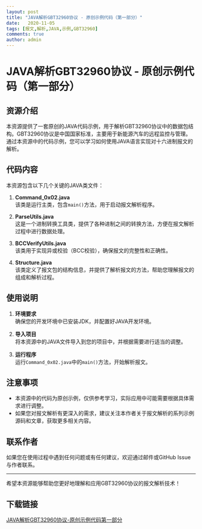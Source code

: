```yaml
---
layout: post
title: "JAVA解析GBT32960协议 - 原创示例代码（第一部分）"
date:   2020-11-05
tags: [报文,解析,JAVA,示例,GBT32960]
comments: true
author: admin
---
```

# JAVA解析GBT32960协议 - 原创示例代码（第一部分）

## 资源介绍

本资源提供了一套原创的JAVA代码示例，用于解析GBT32960协议中的数据包结构。GBT32960协议是中国国家标准，主要用于新能源汽车的远程监控与管理。通过本资源中的代码示例，您可以学习如何使用JAVA语言实现对十六进制报文的解析。

## 代码内容

本资源包含以下几个关键的JAVA类文件：

1. **Command_0x02.java**  
   该类是运行主类，包含`main()`方法，用于启动报文解析程序。

2. **ParseUtils.java**  
   这是一个进制转换工具类，提供了各种进制之间的转换方法，方便在报文解析过程中进行数据处理。

3. **BCCVerifyUtils.java**  
   该类用于实现异或校验（BCC校验），确保报文的完整性和正确性。

4. **Structure.java**  
   该类定义了报文包的结构信息，并提供了解析报文的方法，帮助您理解报文的组成和解析过程。

## 使用说明

1. **环境要求**  
   确保您的开发环境中已安装JDK，并配置好JAVA开发环境。

2. **导入项目**  
   将本资源中的JAVA文件导入到您的项目中，并根据需要进行适当的调整。

3. **运行程序**  
   运行`Command_0x02.java`中的`main()`方法，开始解析报文。

## 注意事项

- 本资源中的代码为原创示例，仅供参考学习，实际应用中可能需要根据具体需求进行调整。
- 如果您对报文解析有更深入的需求，建议关注本作者关于报文解析的系列示例源码和文章，获取更多相关内容。

## 联系作者

如果您在使用过程中遇到任何问题或有任何建议，欢迎通过邮件或GitHub Issue与作者联系。

---

希望本资源能够帮助您更好地理解和应用GBT32960协议的报文解析技术！

## 下载链接

[JAVA解析GBT32960协议-原创示例代码第一部分](https://pan.quark.cn/s/1e823d9abca6)